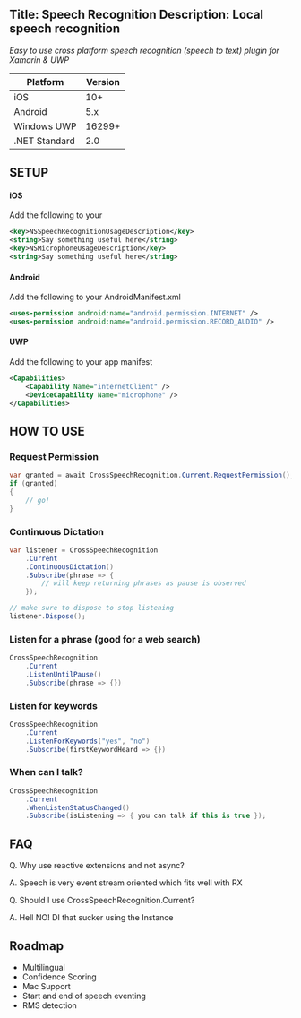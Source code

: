 <!--
This file was generate by MarkdownSnippets.
Source File: /input/docs/speechrecognition.source.md
To change this file edit the source file and then re-run the generation using either the dotnet global tool (https://github.com/SimonCropp/MarkdownSnippets#markdownsnippetstool) or using the api (https://github.com/SimonCropp/MarkdownSnippets#running-as-a-unit-test).
-->
Title: Speech Recognition
Description: Local speech recognition
---
_Easy to use cross platform speech recognition (speech to text) plugin for Xamarin & UWP_


|Platform|Version|
|--------|-------|
iOS|10+
Android|5.x
Windows UWP|16299+
.NET Standard|2.0

## SETUP

#### iOS
Add the following to your 
```xml
<key>NSSpeechRecognitionUsageDescription</key>  
<string>Say something useful here</string>  
<key>NSMicrophoneUsageDescription</key>  
<string>Say something useful here</string> 
```

#### Android

Add the following to your AndroidManifest.xml
```xml
<uses-permission android:name="android.permission.INTERNET" />
<uses-permission android:name="android.permission.RECORD_AUDIO" />
```

#### UWP 
Add the following to your app manifest
```xml
<Capabilities>
	<Capability Name="internetClient" />
 	<DeviceCapability Name="microphone" />
</Capabilities>
```

## HOW TO USE

### Request Permission
```csharp
var granted = await CrossSpeechRecognition.Current.RequestPermission();
if (granted) 
{
    // go!
}
```

### Continuous Dictation
```csharp
var listener = CrossSpeechRecognition
    .Current
    .ContinuousDictation()
    .Subscribe(phrase => {
        // will keep returning phrases as pause is observed
    });

// make sure to dispose to stop listening
listener.Dispose();

```


### Listen for a phrase (good for a web search)
```csharp
CrossSpeechRecognition
    .Current
    .ListenUntilPause()
    .Subscribe(phrase => {})
```

### Listen for keywords
```csharp
CrossSpeechRecognition
    .Current
    .ListenForKeywords("yes", "no")
    .Subscribe(firstKeywordHeard => {})
```


### When can I talk?
```csharp
CrossSpeechRecognition
    .Current
    .WhenListenStatusChanged()
    .Subscribe(isListening => { you can talk if this is true });
```
    
## FAQ

Q. Why use reactive extensions and not async?

A. Speech is very event stream oriented which fits well with RX


Q. Should I use CrossSpeechRecognition.Current?

A. Hell NO!  DI that sucker using the Instance


## Roadmap

* Multilingual
* Confidence Scoring
* Mac Support
* Start and end of speech eventing
* RMS detection
